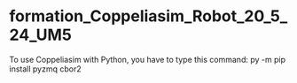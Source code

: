 # formation_Coppeliasim_Robot_20_5_24_UM5


To use Coppeliasim with Python, you have to type this command:
 py -m pip install pyzmq cbor2

